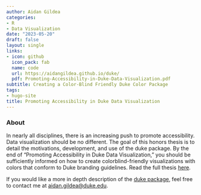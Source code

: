 ```yaml
---
author: Aidan Gildea
categories:
- R
- Data Visualization
date: "2023-05-20"
draft: false
layout: single
links:
- icon: github
  icon_pack: fab
  name: code
  url: https://aidangildea.github.io/duke/
  pdf: Promoting-Accessibility-in-Duke-Data-Visualization.pdf
subtitle: Creating a Color-Blind Friendly Duke Color Package
tags:
- hugo-site
title: Promoting Accessibility in Duke Data Visualization
---
```


### About

In nearly all disciplines, there is an increasing push to promote accessibility. Data visualization should be no different. The goal of this honors thesis is to detail the motivations, development, and use of the duke package. By the end of “Promoting Accessibility in Duke Data Visualization,” you should be sufficiently informed on how to create colorblind-friendly visualizations with colors that conform to Duke branding guidelines. Read the full thesis [here](https://aidangildea.github.io/dukethesis/).

If you would like a more in depth description of the [duke package](https://aidangildea.github.io/duke/), feel free to contact me at aidan.gildea@duke.edu.

